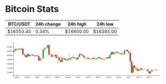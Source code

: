 # Bitcoin Stats

BTC/USDT|24h change|24h high|24h low|
|---|---|---|---|
|$16553.45|0.34%|$16600.00|$16385.00|

<img src="./chart.svg">
